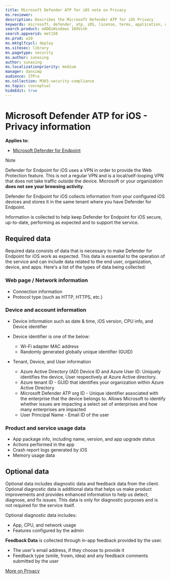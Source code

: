 ```yaml
---
title: Microsoft Defender ATP for iOS note on Privacy
ms.reviewer:
description: Describes the Microsoft Defender ATP for iOS Privacy
keywords: microsoft, defender, atp, iOS, license, terms, application, use, installation, service, feedback, scope, 
search.product: eADQiWindows 10XVcnh
search.appverid: met150
ms.prod: w10
ms.mktglfcycl: deploy
ms.sitesec: library
ms.pagetype: security
ms.author: sunasing
author: sunasing
ms.localizationpriority: medium
manager: dansimp
audience: ITPro
ms.collection: M365-security-compliance
ms.topic: conceptual
hideEdit: true
---
```


# Microsoft Defender ATP for iOS - Privacy information

**Applies to:**

- [Microsoft Defender for Endpoint](microsoft-defender-atp-ios.md)

>[!NOTE]
> Defender for Endpoint for iOS uses a VPN in order to provide the Web Protection feature. This is not a regular VPN and is a local/self-looping VPN that does not take traffic outside the device. Microsoft or your organization **does not see your browsing activity**.

Defender for Endpoint for iOS collects information from your configured iOS devices and stores it in the same tenant where you have Defender for Endpoint.

Information is collected to help keep Defender for Endpoint for iOS secure, up-to-date, performing as expected and to support the service.

## Required data

Required data consists of data that is necessary to make Defender for Endpoint for iOS work as expected. This data is essential to the operation of the service and can include data related to the end user, organization, device, and apps. Here's a list of the types of data being collected:

### Web page / Network information

- Connection information
- Protocol type (such as HTTP, HTTPS, etc.)

### Device and account information

- Device information such as date & time, iOS version, CPU info, and Device identifier
- Device identifier is one of the below:
    - Wi-Fi adapter MAC address
    - Randomly generated globally unique identifier (GUID)

- Tenant, Device, and User information
    - Azure Active Directory (AD) Device ID and Azure User ID: Uniquely identifies the device, User respectively at Azure Active directory.
    - Azure tenant ID - GUID that identifies your organization within Azure Active Directory
    - Microsoft Defender ATP org ID - Unique identifier associated with the enterprise that the device belongs to. Allows Microsoft to identify whether issues are impacting a select set of enterprises and how many enterprises are impacted
    - User Principal Name - Email ID of the user

### Product and service usage data

- App package info, including name, version, and app upgrade status
- Actions performed in the app
- Crash report logs generated by iOS
- Memory usage data

## Optional data

Optional data includes diagnostic data and feedback data from the client. Optional diagnostic data is additional data that helps us make product improvements and provides enhanced information to help us detect, diagnose, and fix issues. This data is only for diagnostic purposes and is not required for the service itself.

Optional diagnostic data includes:

- App, CPU, and network usage
- Features configured by the admin

**Feedback Data** is collected through in-app feedback provided by the user.

- The user's email address, if they choose to provide it
- Feedback type (smile, frown, idea) and any feedback comments submitted by the user

[More on Privacy](https://aka.ms/mdatpiosprivacystatement)